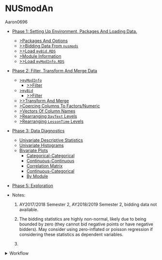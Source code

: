 NUSmodAn
================
Aaron0696

  - [Phase 1: Setting Up Environment, Packages And Loading
    Data.](#phase-1-setting-up-environment-packages-and-loading-data.)
      - [\>Packages And Options](#packages-and-options)
      - [\>\>Bidding Data From `nusmods`](#bidding-data-from-nusmods)
      - [\>\>Load `myBid.RDS`](#load-mybid.rds)
      - [\>Module Information](#module-information)
      - [\>\>Load `myModInfo.RDS`](#load-mymodinfo.rds)
  - [Phase 2: Filter, Transform And Merge
    Data](#phase-2-filter-transform-and-merge-data)
      - [\>`myModInfo`](#mymodinfo)
          - [\>\>Filter](#filter)
      - [\>`myBid`](#mybid)
          - [\>\>Filter](#filter-1)
      - [\>\>Transform And Merge](#transform-and-merge)
      - [\>Coercing Columns To
        Factors/Numeric](#coercing-columns-to-factorsnumeric)
      - [\>Vectors Of Column Names](#vectors-of-column-names)
      - [\>Rearranging `DayText` Levels](#rearranging-daytext-levels)
      - [\>Rearranging `LessonTime`
        Levels](#rearranging-lessontime-levels)
  - [Phase 3: Data Diagnostics](#phase-3-data-diagnostics)
      - [Univariate Descriptive
        Statistics](#univariate-descriptive-statistics)
      - [Univariate Histograms](#univariate-histograms)
      - [Bivariate Plots](#bivariate-plots)
          - [Categorical-Categorical](#categorical-categorical)
          - [Continuous-Continuous](#continuous-continuous)
          - [Correlation Matrix](#correlation-matrix)
          - [Continuous-Categorical](#continuous-categorical)
          - [By Module](#by-module)
  - [Phase 5: Exploration](#phase-5-exploration)

  - Notes:
    1.  AY2017/2018 Semester 2, AY2018/2019 Semester 2, bidding data not
        available.
    
    2.  The bidding statistics are highly non-normal, likely due to
        being bounded by zero (they cannot bid negative points or have
        negative bidders). May consider using zero-inflated or poisson
        regression if considering these statistics as dependent
        variables.
    
    3.  

<details>

<summary>Workflow</summary>

# Phase 1: Setting Up Environment, Packages And Loading Data.

## \>Packages And Options

  - Load packages.

<!-- end list -->

``` r
# rmarkdown::render(input = "NUSmodAn.Rmd",
#                   output_format = "github_document",
#                   output_file = "README.md")
library(semTools)
library(ggplot2)
library(rjson)
library(stringr)
library(DT)
library(psych)
library(corrplot)
library(dplyr)
options(width = 999)
knitr::opts_chunk$set(dpi = 300, out.width = "50%", eval = FALSE)
```

## \>\>Bidding Data From `nusmods`

  - Extract data from `nusmods` API at <https://nusmods.com/api/>.
  - CORS bidding data.

<!-- end list -->

``` r
# load bidding data
# calculate loading times
before <- Sys.time()
# read data directly from URL
myjson <- fromJSON(file = url("https://api.nusmods.com/corsBiddingStatsRaw.json"))
# create empty dataframe which will act as a container to be populated with data
myBid <- data.frame()
# for each element in the myjson list, append it to myBid
for(r in 1:length(myjson))
{
  if(myjson[[r]]$Semester == 1 | myjson[[r]]$Semester == 2)
  {
    myBid <- rbind(myBid, myjson[[r]])
  }
  myjson[[r]] <- NA
}
# calculate loading time
after <- Sys.time()
after - before

# save
saveRDS(myBid, file = "myBid.RDS")
```

## \>\>Load `myBid.RDS`

``` r
myBid <- readRDS("mydata.RDS")
```

## \>Module Information

``` r
# create empty dataframe which will act as a container to be populated with data
myModInfo <- data.frame()
# looping through each year
for(year in c(2011:2018))
{
  for(semester in c(1,2))
  {
    # create the url where data is to be extracted from
    myurl <- paste0("https://api.nusmods.com/", year, "-", year + 1, "/", semester, "/moduleTimetableDeltaRaw.json")
    myjson <- fromJSON(file = url(myurl))
    
    # for each element in the myjson list, append it to myModInfo
    for(r in 1:length(myjson))
    {
      if(isTRUE(str_detect(myjson[[r]]$ModuleCode, "^PL")))
      {
        if(myjson[[r]]$Semester == 1 | myjson[[r]]$Semester == 2)
        {
          myModInfo <- rbind(myModInfo, myjson[[r]])
        }
      }
      myjson[[r]] <- NA
    }
    cat(year, "Semester", semester, "Done!")
  }
}

# save
saveRDS(myModInfo, file = "myModInfo.RDS")
```

## \>\>Load `myModInfo.RDS`

``` r
myModInfo <- readRDS("myModInfo.RDS")
```

# Phase 2: Filter, Transform And Merge Data

## \>`myModInfo`

  - Filter Module Information, `myModInfo`.
      - Removing non-Psychology modules.
      - Removing tutorial information.
      - Removing duplicated rows.

### \>\>Filter

``` r
# only keep the Psychology modules information
myModInfo <- subset(myModInfo,
                    str_detect(myModInfo$ModuleCode, "^PL"))
```

``` r
# remove information about tutorials
myModInfo <- subset(myModInfo,
                    myModInfo$LessonType != "TUTORIAL")
```

``` r
# only keep these columns
myModInfo <- myModInfo[,grep("ModuleCode|DayText|StartTime|Semester|AcadYear", names(myModInfo))]
# remove duplicated rows based on columns of ModuleCode, Acadyear, Semester, StartTime and DayText
myModInfo <- distinct(myModInfo, 
                      ModuleCode, AcadYear, Semester, StartTime, DayText)
```

## \>`myBid`

  - Filter CORS Bidding Information, `myBid`.
      - Removing non-Psychology modules, including Roots and Wings (PLS)
        and Psychology for non-Psychology students (PLB).
      - Removing information from reserved modules.

### \>\>Filter

``` r
# remove non-psychology modules
myBid <- subset(myBid,
                # only keep rows where module code begins with PL
                str_detect(myBid$ModuleCode, "^PL"))

# also remove Roots and Wings (PLS8001) and psychology for non-psych students (PLB1201)
myBid <- subset(myBid,
                !str_detect(myBid$ModuleCode, "PLS|PLB"))

# remove the rounds where it was reserved
myBid <- subset(myBid,
                !str_detect(myBid$StudentAcctType, "Reserved"))

# remove unneeded columns
myBid <- myBid[, -grep("Group|Faculty", names(myBid))]
```

## \>\>Transform And Merge

  - Transform
      - Created a new variable `Level` that denotes whether the module
        is Level 1, 2, 3 or 4.
      - Created a new variable `BpQ` that represents Bids per Quota,
        which is the number of bidders for each available quota of the
        module, derived from `Bidders` and `Quota`. Used as a measure of
        the popularity of a module, Higher `BpQ` signifies greater
        popularity.
      - Created a new variable `LessonTime` that denotes whether the
        lecture begins in the morning (before 12pm), in the afternoon
        (12pm to 4pm), in the evening (after 4pm).
  - Merge
      - Add the information from `myModInfo` to `myBid`.

<!-- end list -->

``` r
# create new column that indicates the level of the module, based on their module code
myBid$Level <- ifelse(str_detect(myBid$ModuleCode, "1[0-9][0-9][0-9]"), "Level 1",
                      ifelse(str_detect(myBid$ModuleCode, "2[0-9][0-9][0-9]"), "Level 2",
                             ifelse(str_detect(myBid$ModuleCode, "3[0-9][0-9][0-9]"), "Level 3",
                                    ifelse(str_detect(myBid$ModuleCode, "4[0-9][0-9][0-9]"), "Level 4", 
                                           "Graduate Module"))))
# crosstabs to doublecheck
# xtabs( ~ ModuleCode + Level, 
#        data = myBid, subset = NULL)
```

``` r
# create new column Bids Per Quota (BpQ)
myBid$BpQ <- as.numeric(myBid$Bidders)/as.numeric(myBid$Quota)
```

``` r
# create new column Bids Per Quota (BpQ)
myModInfo$LessonTime <- ifelse(as.numeric(myModInfo$StartTime) < 1200, "Morning",
                               ifelse(as.numeric(myModInfo$StartTime) > 1600, "Evening",
                                      "Afternoon"))
```

``` r
# note: there is only module information from AY2016/17 onwards
# all data before that period will be dropped
mydata <- merge(x = myBid, 
                y = myModInfo,
                by = c("ModuleCode", "AcadYear", "Semester"))
```

## \>Coercing Columns To Factors/Numeric

``` r
# transform these columns to numeric
for(r in c("Quota", "Bidders", "LowestBid", "LowestSuccessfulBid", "HighestBid", "StartTime"))
{
  mydata[,grep(r, names(mydata))] <- as.numeric(mydata[,grep(r, names(mydata))])
}
# transform these columns to factors
for(r in c("AcadYear", "Semester", "ModuleCode", "Round", "Level", "StudentAcctType", "DayText", "LessonTime"))
{
  mydata[,grep(r, names(mydata))] <- factor(mydata[,grep(r, names(mydata))])
}
```

## \>Vectors Of Column Names

``` r
# create vector of the column names which are factors
facnames <- names(select_if(mydata, is.factor))
# factor names without ModuleCode and StudentAcctType
facnames.mod <- facnames[-grep("ModuleCode|StudentAcctType", facnames)]
# create vector of the column names which are numeric
numnames <- names(select_if(mydata, is.numeric))
# numeric names without StartTime
numnames.time <- names(select_if(mydata, is.numeric))[-grep("StartTime", numnames)]
```

## \>Rearranging `DayText` Levels

``` r
mydata$DayText <- factor(mydata$DayText,
                         levels = c("Monday", "Tuesday", "Wednesday", "Thursday", "Friday"))
```

## \>Rearranging `LessonTime` Levels

``` r
mydata$LessonTime <- factor(mydata$LessonTime,
                            levels = c("Morning", "Afternoon", "Evening"))
```

# Phase 3: Data Diagnostics

  - Plot univariate histograms and bivariate plots using loops for
    **almost every** combination of variables.
  - The graphs from this section are predominantly for diagnostics
    rather than exploration, what I mean is that the graphs from this
    section would make little sense if one tried to draw insights from
    them. This is because they are aggregated across all other
    variables.
      - For example: The mean of `Bidders` is calculated across all
        academic years, all bidding rounds, all modules…
  - What I am looking out for in this section are odd patterns, like
    zeroes in places where they shouldn’t be, missing data, highly
    non-normal data, variables with outliers, etc…

## Univariate Descriptive Statistics

``` r
describe(mydata)
```

``` r
summary(mydata)
```

## Univariate Histograms

``` r
# plot the categorical variables
# note: I did not include ModuleCode in this exploratory graph because it has too many levels (83)
for(r in facnames.mod)
{
  cat(paste0("Histogram Of ", r))
  
  plot(
    ggplot(data = mydata, aes_string(x = r, fill = r)) + 
      geom_histogram(stat = "count") + 
      ylab("Count") +
      ggtitle(paste0("Count of ", r)) +
      theme_classic() + 
      theme(axis.text.x = element_text(angle = 90, size = 6, vjust = -0.3),
            axis.title.x = element_blank())
  )
}
```

``` r
# plot the continuous variables
for(r in numnames)
{
  cat(paste0("Histogram Of ", r))
  
  plot(
    ggplot(data = mydata, aes_string(x = r, fill = r)) + 
      geom_histogram(bins = 90, fill = "violetred") + 
      ylab("Histogram") +
      ggtitle(paste0("Frequency of ", r)) +
      theme_classic() + 
      theme(axis.text.x = element_text(angle = 90, size = 6, vjust = -0.3),
            axis.title.x = element_text())
  )
}
```

## Bivariate Plots

### Categorical-Categorical

``` r
# create vector to loop across
for(r in 1:length(facnames.mod))
{
  for(i in 1:length(facnames.mod))
  {
    # dont do anything if they are the same or the graph has been made before
    if(i == r | i < r)
    {
    } else {
      cat(paste0(facnames.mod[r]," ~ ",facnames.mod[i]))
      
      # create formula for xtabs
      tempform <- paste0("~ ", facnames.mod[r], " + ", facnames.mod[i])
      # temp is a dataframe that is only going to exist in this section
      # and overwritten with each loop
      temp <- as.data.frame(xtabs(eval(parse(text = tempform)),
                                  data = mydata,
                                  subset = NULL))
      plot(
        ggplot(data = temp, aes_string(x = facnames.mod[r], y = facnames.mod[i], fill = "Freq", label = "Freq")) +
          geom_tile() + 
          geom_text() + 
          scale_fill_gradient(low = "white", high = "violetred") + 
          theme_minimal() + 
          theme(axis.text.x = element_text(angle = 90, vjust = -0.3),
                legend.position = "none")
      )
    }
  }
}
```

### Continuous-Continuous

``` r
for(r in 1:length(numnames))
{
  for(i in 1:length(numnames))
  {
    # dont do anything if they are the same or the graph has been made before
    if(i == r | i < r)
    {
    } else {
      cat(paste0(numnames[r]," ~ ",numnames[i]))
      # create formula for lm()
      tempform.std <- paste0("scale(", numnames[i],")", " ~ ", "scale(", numnames[r], ")")
      tempform <- paste0(numnames[i], " ~ ", numnames[r])
      # regress to get best fit line
      # standardized
      stdreg <- lm(eval(parse(text = tempform.std)),
                   data = mydata)
      # unstandardized
      reg <- lm(eval(parse(text = tempform)),
                data = mydata)
      
      plot(
        ggplot(data = mydata, aes_string(x = numnames[r], y = numnames[i])) +
          geom_point(color = "violetred", size = 2, alpha = 0.3) +
          theme_classic() + 
          geom_abline(slope = reg$coefficients[2], intercept = reg$coefficients[1], lty = "dashed") + 
          geom_label(aes(x = Inf, y = Inf, label = paste0("Standardized Regression Coefficient = ",
                                                          round(stdreg$coefficients[2],3)),
                         hjust = 1, vjust = 2)) + 
          theme(axis.text.x = element_text(angle = 90, vjust = -0.3))
      )
    }
  }
}
```

### Correlation Matrix

``` r
corrplot.mixed(cor(mydata[,grep(paste0(numnames.time, collapse = "|"), names(mydata))]),
               upper = "color",
               tl.pos = "lt",
               tl.cex = 0.5,
               cl.cex = 0.5)
```

### Continuous-Categorical

``` r
for(r in facnames.mod)
{
  for(i in numnames)
  {
    cat(paste0(r," ~ ",i))
    # graph
    plot(
      ggplot(data = mydata, aes_string(x = r, y = i, fill = r)) + 
        geom_bar(stat = "identity") + 
        theme_classic() + 
        theme(legend.position = "none",
              axis.text.x = element_text(angle = 90, vjust = -0.3))
    )
  }
}
```

### By Module

``` r
for(i in numnames)
{
  cat(paste0("ModuleCode"," ~ ",i))
  # graph
  plot(
    ggplot(data = mydata, aes_string(x = "ModuleCode", y = i, fill = "ModuleCode")) + 
      geom_bar(stat = "identity") + 
      theme_classic() + 
      theme(legend.position = "none",
            axis.text.x = element_text(angle = 90, vjust = -1)) + 
      coord_flip()
  )
}
```

# Phase 5: Exploration

``` r
# number of modules
unique(mydata$ModuleCode)
```

``` r
# number of rows belonging to each module
xtabs(~ ModuleCode, data  = mydata, subset = NULL)
```

``` r
# datatable(myBid, filter = "top")
aggregate(BpQ ~ AcadYear + Semester + ModuleCode,
          data = mydata,
          FUN = mean)
```

</details>
